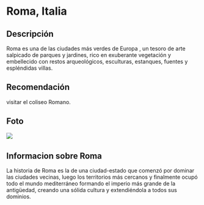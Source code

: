 # Roma, Italia

## Descripción
Roma es una de las ciudades más verdes de Europa , un tesoro de arte salpicado de parques y jardines, rico en exuberante vegetación y embellecido con restos arqueológicos, esculturas, estanques, fuentes y espléndidas villas.

## Recomendación
visitar el coliseo Romano.

## Foto
![](https://www.google.com/url?sa=i&url=https%3A%2F%2Fwww.archeoroma.es%2Fsitios%2Fcoliseo%2F&psig=AOvVaw0FyK2UPYpMXyeLQY-X2UYY&ust=1740573794359000&source=images&cd=vfe&opi=89978449&ved=0CBQQjRxqFwoTCNiAz-fs3osDFQAAAAAdAAAAABAE)
​
## Informacion sobre Roma
La historia de Roma es la de una ciudad-estado que comenzó por dominar las ciudades vecinas, luego los territorios más cercanos y finalmente ocupó todo el mundo mediterráneo formando el imperio más grande de la antigüedad, creando una sólida cultura y extendiéndola a todos sus dominios.

